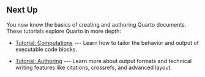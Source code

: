 ## Next Up

You now know the basics of creating and authoring Quarto documents. These tutorials explore Quarto in more depth:

- [Tutorial: Computations](../computations/) --- Learn how to tailor the behavior and output of executable code blocks.

- [Tutorial: Authoring](../authoring/) --- Learn more about output formats and technical writing features like citations, crossrefs, and advanced layout. 
